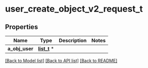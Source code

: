 # user_create_object_v2_request_t

## Properties
Name | Type | Description | Notes
------------ | ------------- | ------------- | -------------
**a_obj_user** | [**list_t**](user_request_compound_v2.md) \* |  | 

[[Back to Model list]](../README.md#documentation-for-models) [[Back to API list]](../README.md#documentation-for-api-endpoints) [[Back to README]](../README.md)


